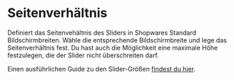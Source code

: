 # Seitenverhältnis
Definiert das Seitenvehältnis des Sliders in Shopwares Standard Bildschirmbreiten. Wähle die entsprechende Bildschirmbreite und lege das Seitenverhältnis fest. Du hast auch die Möglichkeit eine maximale Höhe festzulegen, die der Slider nicht überschreiten darf.  

Einen ausführlichen Guide zu den Slider-Größen [findest du hier](/de/documentation/slider-sizing).